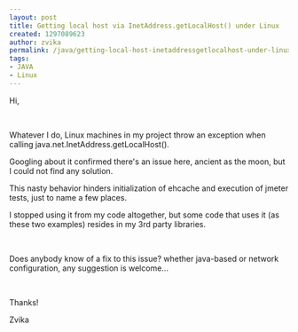 ```yaml
---
layout: post
title: Getting local host via InetAddress.getLocalHost() under Linux
created: 1297089623
author: zvika
permalink: /java/getting-local-host-inetaddressgetlocalhost-under-linux
tags:
- JAVA
- Linux
---
```

<p>Hi,</p>
<p>&nbsp;</p>
<p>Whatever I do, Linux machines in my project throw an exception when calling java.net.InetAddress.getLocalHost().</p>
<p>Googling about it confirmed there's an issue here, ancient as the moon, but I could not find any solution. </p>
<p>This nasty behavior hinders initialization of ehcache and execution of jmeter tests, just to name a few places. </p>
<p>I stopped using it from my code altogether, but some code that uses it (as these two examples) resides in my 3rd party libraries.</p>
<p>&nbsp;</p>
<p>Does anybody know of a fix to this issue? whether java-based or network configuration, any suggestion is welcome...</p>
<p>&nbsp;</p>
<p>Thanks!</p>
<p>Zvika</p>
<p>&nbsp;</p>
